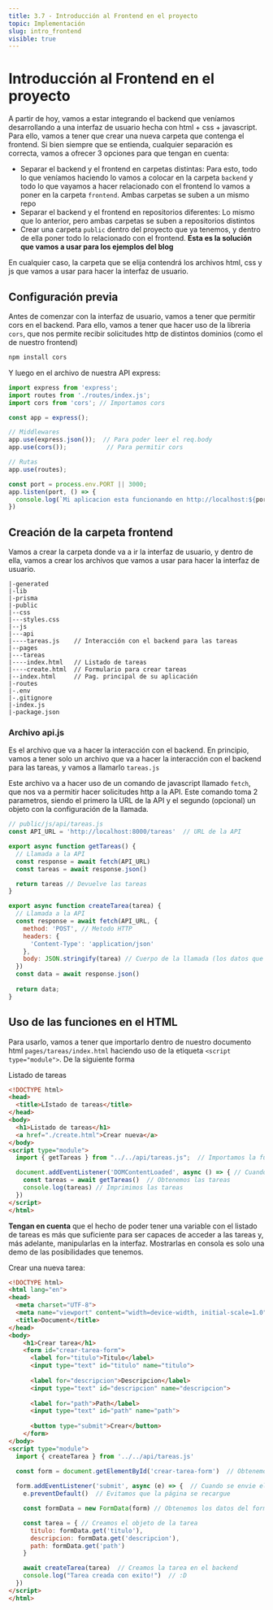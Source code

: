 ```yaml
---
title: 3.7 - Introducción al Frontend en el proyecto
topic: Implementación
slug: intro_frontend
visible: true
---
```


# Introducción al Frontend en el proyecto

A partir de hoy, vamos a estar integrando el backend que veníamos desarrollando a una interfaz de usuario hecha con html + css + javascript. Para ello, vamos a tener que crear una nueva carpeta que contenga el frontend. Si bien siempre que se entienda, cualquier separación es correcta, vamos a ofrecer 3 opciones para que tengan en cuenta:

- Separar el backend y el frontend en carpetas distintas: Para esto, todo lo que veníamos haciendo lo vamos a colocar en la carpeta `backend` y todo lo que vayamos a hacer relacionado con el frontend lo vamos a poner en la carpeta `frontend`. Ambas carpetas se suben a un mismo repo
- Separar el backend y el frontend en repositorios diferentes: Lo mismo que lo anterior, pero ambas carpetas se suben a repositorios distintos
- Crear una carpeta `public` dentro del proyecto que ya tenemos, y dentro de ella poner todo lo relacionado con el frontend. **Esta es la solución que vamos a usar para los ejemplos del blog**

En cualquier caso, la carpeta que se elija contendrá los archivos html, css y js que vamos a usar para hacer la interfaz de usuario.

## Configuración previa

Antes de comenzar con la interfaz de usuario, vamos a tener que permitir cors en el backend. Para ello, vamos a tener que hacer uso de la libreria `cors`, que nos permite recibir solicitudes http de distintos dominios (como el de nuestro frontend)

```bash
npm install cors
```

Y luego en el archivo de nuestra API express:

```js
import express from 'express';
import routes from './routes/index.js';
import cors from 'cors'; // Importamos cors

const app = express();

// Middlewares
app.use(express.json());  // Para poder leer el req.body
app.use(cors());           // Para permitir cors

// Rutas
app.use(routes);

const port = process.env.PORT || 3000;
app.listen(port, () => {
  console.log(`Mi aplicacion esta funcionando en http://localhost:${port}`);
})
```

## Creación de la carpeta frontend

Vamos a crear la carpeta donde va a ir la interfaz de usuario, y dentro de ella, vamos a crear los archivos que vamos a usar para hacer la interfaz de usuario.

```
|-generated
|-lib
|-prisma
|-public
|--css
|---styles.css
|--js
|---api
|----tareas.js    // Interacción con el backend para las tareas
|--pages
|---tareas
|----index.html   // Listado de tareas
|----create.html  // Formulario para crear tareas
|--index.html     // Pag. principal de su aplicación
|-routes
|-.env
|-.gitignore
|-index.js
|-package.json
```

### Archivo api.js

Es el archivo que va a hacer la interacción con el backend. En principio, vamos a tener solo un archivo que va a hacer la interacción con el backend para las tareas, y vamos a llamarlo `tareas.js`

Este archivo va a hacer uso de un comando de javascript llamado `fetch`, que nos va a permitir hacer solicitudes http a la API. Este comando toma 2 parametros, siendo el primero la URL de la API y el segundo (opcional) un objeto con la configuración de la llamada.

```js
// public/js/api/tareas.js
const API_URL = 'http://localhost:8000/tareas'  // URL de la API

export async function getTareas() {
  // Llamada a la API
  const response = await fetch(API_URL)
  const tareas = await response.json()

  return tareas // Devuelve las tareas
}

export async function createTarea(tarea) {
  // Llamada a la API
  const response = await fetch(API_URL, {
    method: 'POST', // Metodo HTTP
    headers: {
      'Content-Type': 'application/json'
    },
    body: JSON.stringify(tarea) // Cuerpo de la llamada (los datos que enviaremos al backend)
  })
  const data = await response.json()
  
  return data;
}
```

## Uso de las funciones en el HTML

Para usarlo, vamos a tener que importarlo dentro de nuestro documento html `pages/tareas/index.html` haciendo uso de la etiqueta `<script type="module">`. De la siguiente forma

Listado de tareas
```html
<!DOCTYPE html>
<head>
  <title>LIstado de tareas</title>
</head>
<body>
  <h1>Listado de tareas</h1>
  <a href="./create.html">Crear nueva</a>
</body>
<script type="module">
  import { getTareas } from "../../api/tareas.js";  // Importamos la funcion getTareas

  document.addEventListener('DOMContentLoaded', async () => { // Cuando se cargue el DOM
    const tareas = await getTareas()  // Obtenemos las tareas
    console.log(tareas) // Imprimimos las tareas
  })
</script>
</html>
```

**Tengan en cuenta** que el hecho de poder tener una variable con el listado de tareas es más que suficiente para ser capaces de acceder a las tareas y, más adelante, manipularlas en la interfaz. Mostrarlas en consola es solo una demo de las posibilidades que tenemos.

Crear una nueva tarea:
```html
<!DOCTYPE html>
<html lang="en">
<head>
  <meta charset="UTF-8">
  <meta name="viewport" content="width=device-width, initial-scale=1.0">
  <title>Document</title>
</head>
<body>
    <h1>Crear tarea</h1>
    <form id="crear-tarea-form">
      <label for="titulo">Titulo</label>
      <input type="text" id="titulo" name="titulo">
      
      <label for="descripcion">Descripcion</label>
      <input type="text" id="descripcion" name="descripcion">
      
      <label for="path">Path</label>
      <input type="text" id="path" name="path">
      
      <button type="submit">Crear</button>
    </form>
</body>
<script type="module">
  import { createTarea } from '../../api/tareas.js'
  
  const form = document.getElementById('crear-tarea-form')  // Obtenemos el formulario

  form.addEventListener('submit', async (e) => {  // Cuando se envie el formulario
    e.preventDefault()  // Evitamos que la página se recargue

    const formData = new FormData(form) // Obtenemos los datos del formulario

    const tarea = { // Creamos el objeto de la tarea
      titulo: formData.get('titulo'), 
      descripcion: formData.get('descripcion'), 
      path: formData.get('path')
    }

    await createTarea(tarea)  // Creamos la tarea en el backend
    console.log("Tarea creada con exito!")  // :D
  })
</script>
</html>
```